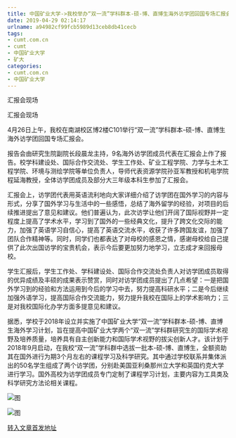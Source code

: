 ```yaml
---
title: 中国矿业大学->我校举办“双一流”学科群本-硕-博、直博生海外访学团回国专场汇报会 | cumt.com.cn
date: 2019-04-29 02:14:17
urlname: a94982cf99fcb5989d13ceb8db41cecb
tags: 
- cumt.com.cn
- cumt
- 中国矿业大学
- 矿大
categories:
- cumt.com.cn
- 中国矿业大学
---
```


汇报会现场

汇报会现场

4月26日上午，我校在南湖校区博2楼C101举行“双一流”学科群本-硕-博、直博生海外访学团回国专场汇报会。

报告会由研究生院副院长段晨龙主持，9名海外访学团成员代表在汇报会上作了报告。校学科建设处、国际合作交流处、学生工作处、矿业工程学院、力学与土木工程学院、环境与测绘学院等单位负责人，导师代表资源学院孙亚军教授和机电学院程延海教授，全体访学团成员及部分大三年级本科生参加了汇报会。

汇报会上，访学团代表用英语流利地向大家详细介绍了访学团在国外学习的内容与形式，分享了国外学习与生活中的一些感悟，总结了海外留学的经验，对项目的后续推进提出了意见和建议。他们普遍认为，此次访学让他们开阔了国际视野并一定程度上提高了学术水平，学习到了国外的一些经典文化，提升了跨文化交际的能力，加强了英语学习自信心，提高了英语交流水平，收获了许多跨国友谊，加强了团队合作精神等。同时，同学们也都表达了对母校的感恩之情，感谢母校给自己提供了此次出国访学的宝贵机会，表示今后要更加努力地学习，立志成才来回报母校。

学生汇报后，学生工作处、学科建设处、国际合作交流处负责人对访学团成员取得的优异成绩及丰硕的成果表示赞赏，同时对访学团成员提出了几点希望：一是把国外学习到的经验和方法运用到今后的学习中去，努力提高科研水平；二是今后继续加强外语学习，提高国际合作交流能力，努力提升我校在国际上的学术影响力；三是对我校国际化办学方面多提意见和建议。

据悉，学校于2018年设立并实施了中国矿业大学“双一流”学科群本-硕-博、直博生海外学习计划，旨在提高中国矿业大学两个“双一流”学科群研究生的国际学术视野及培养质量，培养具有自主创新能力和国际学术视野的拔尖创新人才。该计划于2018年9月启动，在我校“双一流”学科群中选拔一批本-硕-博、直博生，全额资助其在国外进行为期3个月左右的课程学习及科学研究。其中通过学校联系并集体派出的50名学生组成了两个访学团，分别赴美国亚利桑那州立大学和英国约克大学进行学习。国外高校为访学团成员专门定制了课程学习计划，主要内容为工具类及科学研究方法论相关课程。

![图](http://xwzx.cumt.edu.cn/_upload/article/images/a1/c2/5032584b4a4c9427a298ef18646b/5d4f6207-1a41-4a89-bf07-8381a1266a85.jpg)

![图](http://xwzx.cumt.edu.cn/_upload/article/images/a1/c2/5032584b4a4c9427a298ef18646b/04fc8d75-4781-4743-8f68-f3dcf47af6ac.jpg)

[转入文章首发地址](http://xwzx.cumt.edu.cn/f9/0f/c513a522511/page.htm)